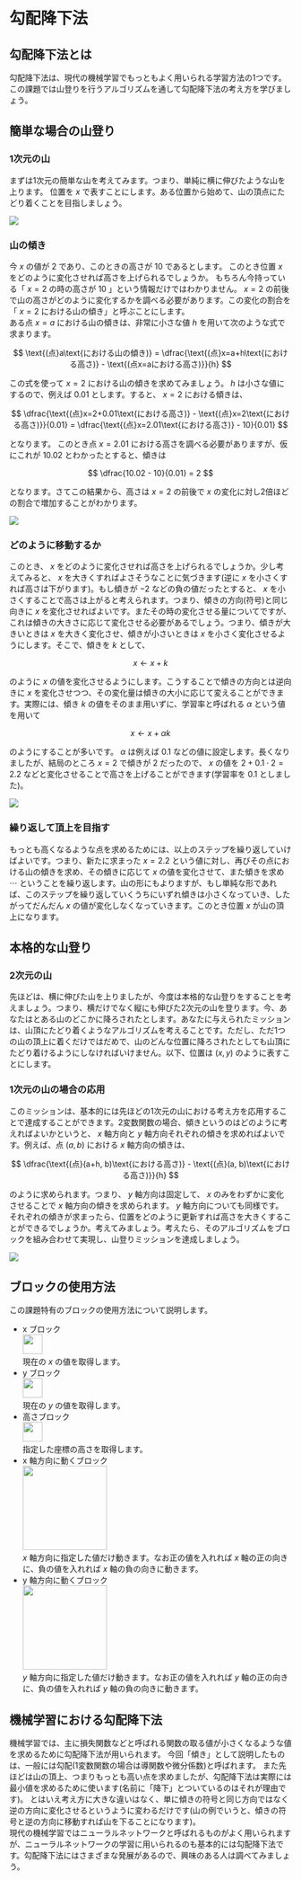# 勾配降下法

## 勾配降下法とは
勾配降下法は、現代の機械学習でもっともよく用いられる学習方法の1つです。
この課題では山登りを行うアルゴリズムを通して勾配降下法の考え方を学びましょう。

## 簡単な場合の山登り
### 1次元の山
まずは1次元の簡単な山を考えてみます。つまり、単純に横に伸びたような山を上ります。
位置を $x$ で表すことにします。ある位置から始めて、山の頂点にたどり着くことを目指しましょう。  

<img src="./images/x_mountain1.svg"/>

### 山の傾き
今 $x$ の値が $2$ であり、このときの高さが $10$ であるとします。
このとき位置 $x$ をどのように変化させれば高さを上げられるでしょうか。
もちろん今持っている「 $x=2$ の時の高さが $10$ 」という情報だけではわかりません。
$x=2$ の前後で山の高さがどのように変化するかを調べる必要があります。この変化の割合を「 $x=2$ における山の傾き」と呼ぶことにします。  
ある点 $x=a$ における山の傾きは、非常に小さな値 $h$ を用いて次のような式で求まります。 

$$
  \text{(点}a\text{における山の傾き)} = \dfrac{\text{(点}x=a+h\text{における高さ)} - \text{(点x=aにおける高さ)}}{h}
$$ 

この式を使って $x=2$ における山の傾きを求めてみましょう。 $h$ は小さな値にするので、例えば $0.01$ とします。すると、 $x=2$ における傾きは、 

$$
    \dfrac{\text{(点}x=2+0.01\text{における高さ)} - \text{(点}x=2\text{における高さ)}}{0.01} = \dfrac{\text{(点}x=2.01\text{における高さ)} - 10}{0.01}
$$ 

となります。 このとき点 $x=2.01$ における高さを調べる必要がありますが、仮にこれが $10.02$ とわかったとすると、傾きは

$$
  \dfrac{10.02 - 10}{0.01} = 2
$$ 

となります。さてこの結果から、高さは $x=2$ の前後で $x$ の変化に対し2倍ほどの割合で増加することがわかります。  

<img src="./images/x_mountain2.svg"/>

### どのように移動するか
このとき、 $x$ をどのように変化させれば高さを上げられるでしょうか。少し考えてみると、 $x$ を大きくすればよさそうなことに気づきます(逆に $x$ を小さくすれば高さは下がります)。もし傾きが $-2$ などの負の値だったとすると、 $x$ を小さくすることで高さは上がると考えられます。つまり、傾きの方向(符号)と同じ向きに $x$ を変化させればよいです。またその時の変化させる量についてですが、これは傾きの大きさに応じて変化させる必要があるでしょう。つまり、傾きが大きいときは $x$ を大きく変化させ、傾きが小さいときは $x$ を小さく変化させるようにします。そこで、傾きを $k$ として、 

$$
  x \leftarrow x + k
$$ 

のように $x$ の値を変化させるようにします。こうすることで傾きの方向とは逆向きに $x$ を変化させつつ、その変化量は傾きの大小に応じて変えることができます。実際には、傾き $k$ の値をそのまま用いずに、学習率と呼ばれる $\alpha$ という値を用いて 

$$
  x \leftarrow x + \alpha k
$$

のようにすることが多いです。 $\alpha$ は例えば $0.1$ などの値に設定します。長くなりましたが、結局のところ $x=2$ で傾きが $2$ だったので、 $x$ の値を $2 + 0.1 \cdot 2=2.2$ などと変化させることで高さを上げることができます(学習率を $0.1$ としました)。 

<img src="./images/x_mountain3.svg"/> 

### 繰り返して頂上を目指す
もっとも高くなるような点を求めるためには、以上のステップを繰り返していけばよいです。つまり、新たに求まった $x=2.2$ という値に対し、再びその点における山の傾きを求め、その傾きに応じて $x$ の値を変化させて、また傾きを求め $\cdots$ ということを繰り返します。山の形にもよりますが、もし単純な形であれば、このステップを繰り返していくうちにいずれ傾きは小さくなっていき、したがってだんだん $x$ の値が変化しなくなっていきます。このとき位置 $x$ が山の頂上になります。

## 本格的な山登り
### 2次元の山
先ほどは、横に伸びた山を上りましたが、今度は本格的な山登りをすることを考えましょう。つまり、横だけでなく縦にも伸びた2次元の山を登ります。今、あなたはとある山のどこかに降ろされたとします。あなたに与えられたミッションは、山頂にたどり着くようなアルゴリズムを考えることです。ただし、ただ1つの山の頂上に着くだけではだめで、山のどんな位置に降ろされたとしても山頂にたどり着けるようにしなければいけません。以下、位置は $(x,y)$ のように表すことにします。
### 1次元の山の場合の応用
このミッションは、基本的には先ほどの1次元の山における考え方を応用することで達成することができます。2変数関数の場合、傾きというのはどのように考えればよいかというと、 $x$ 軸方向と $y$ 軸方向それぞれの傾きを求めればよいです。例えば、点 $(a,b)$ における $x$ 軸方向の傾きは、 

$$
  \dfrac{\text{(点}(a+h, b)\text{における高さ)} - \text{(点}(a, b)\text{における高さ)}}{h}
$$ 

のように求められます。つまり、 $y$ 軸方向は固定して、 $x$ のみをわずかに変化させることで $x$ 軸方向の傾きを求められます。 $y$ 軸方向についても同様です。  
それぞれの傾きが求まったら、位置をどのように更新すれば高さを大きくすることができるでしょうか。考えてみましょう。考えたら、そのアルゴリズムをブロックを組み合わせて実現し、山登りミッションを達成しましょう。  

<img src="./images/mountain3.png">

## ブロックの使用方法
この課題特有のブロックの使用方法について説明します。  
- x ブロック  
  <img src="./images/block_x.png" width=35px>  
  現在の $x$ の値を取得します。  
- y ブロック  
  <img src="./images/block_y.png" width=35px>  
  現在の $y$ の値を取得します。
- 高さブロック  
  <img src="./images/block_h.png" height=35px>  
  指定した座標の高さを取得します。
- x 軸方向に動くブロック  
  <img src="./images/block_x_move.png" width=150px>  
  $x$ 軸方向に指定した値だけ動きます。なお正の値を入れれば $x$ 軸の正の向きに、負の値を入れれば $x$ 軸の負の向きに動きます。
- y 軸方向に動くブロック  
  <img src="./images/block_y_move.png" width=150px>  
  $y$ 軸方向に指定した値だけ動きます。なお正の値を入れれば $y$ 軸の正の向きに、負の値を入れれば $y$ 軸の負の向きに動きます。

## 機械学習における勾配降下法
機械学習では、主に損失関数などと呼ばれる関数の取る値が小さくなるような値を求めるために勾配降下法が用いられます。
今回「傾き」として説明したものは、一般には勾配(1変数関数の場合は導関数や微分係数)と呼ばれます。
また先ほどは山の頂上、つまりもっとも高い点を求めましたが、勾配降下法は実際には最小値を求めるために使います(名前に「降下」とついているのはそれが理由です)。
とはいえ考え方に大きな違いはなく、単に傾きの符号と同じ方向ではなく逆の方向に変化させるというように変わるだけです(山の例でいうと、傾きの符号と逆の方向に移動すれば山を下ることになります)。  
現代の機械学習ではニューラルネットワークと呼ばれるものがよく用いられますが、ニューラルネットワークの学習に用いられるのも基本的には勾配降下法です。勾配降下法にはさまざまな発展があるので、興味のある人は調べてみましょう。

